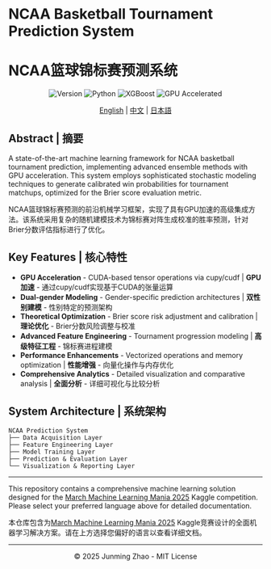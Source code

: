 # NCAA Basketball Tournament Prediction System
# NCAA篮球锦标赛预测系统

<div align="center">

![Version](https://img.shields.io/badge/Version-3.0-blue)
![Python](https://img.shields.io/badge/Python-3.8+-green)
![XGBoost](https://img.shields.io/badge/XGBoost-Latest-orange)
![GPU Accelerated](https://img.shields.io/badge/GPU-Accelerated-brightgreen)

</div>

<div align="center">
<p>
<a href="README_EN.md">English</a> | 
<a href="README_CN.md">中文</a> | 
<a href="README_JP.md">日本語</a>
</p>
</div>

## Abstract | 摘要

A state-of-the-art machine learning framework for NCAA basketball tournament prediction, implementing advanced ensemble methods with GPU acceleration. This system employs sophisticated stochastic modeling techniques to generate calibrated win probabilities for tournament matchups, optimized for the Brier score evaluation metric.

NCAA篮球锦标赛预测的前沿机械学习框架，实现了具有GPU加速的高级集成方法。该系统采用复杂的随机建模技术为锦标赛对阵生成校准的胜率预测，针对Brier分数评估指标进行了优化。

## Key Features | 核心特性

- **GPU Acceleration** - CUDA-based tensor operations via cupy/cudf | **GPU加速** - 通过cupy/cudf实现基于CUDA的张量运算
- **Dual-gender Modeling** - Gender-specific prediction architectures | **双性别建模** - 性别特定的预测架构 
- **Theoretical Optimization** - Brier score risk adjustment and calibration | **理论优化** - Brier分数风险调整与校准
- **Advanced Feature Engineering** - Tournament progression modeling | **高级特征工程** - 锦标赛进程建模
- **Performance Enhancements** - Vectorized operations and memory optimization | **性能增强** - 向量化操作与内存优化
- **Comprehensive Analytics** - Detailed visualization and comparative analysis | **全面分析** - 详细可视化与比较分析

## System Architecture | 系统架构

```
NCAA Prediction System
├── Data Acquisition Layer
├── Feature Engineering Layer
├── Model Training Layer
├── Prediction & Evaluation Layer
└── Visualization & Reporting Layer
```

---

This repository contains a comprehensive machine learning solution designed for the [March Machine Learning Mania 2025](https://www.kaggle.com/competitions/march-machine-learning-mania-2025) Kaggle competition. Please select your preferred language above for detailed documentation.

本仓库包含为[March Machine Learning Mania 2025](https://www.kaggle.com/competitions/march-machine-learning-mania-2025) Kaggle竞赛设计的全面机器学习解决方案。请在上方选择您偏好的语言以查看详细文档。

---

<div align="center">
© 2025 Junming Zhao - MIT License
</div>